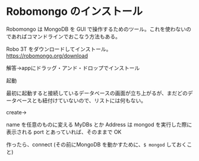 # Robomongo のインストール

Robomongo は MongoDB を GUI で操作するためのツール。これを使わないのであればコマンドラインでおこなう方法もある。

Robo 3T をダウンロードしてインストール。
https://robomongo.org/download

解答→appにドラッグ・アンド・ドロップでインストール

起動

最初に起動すると接続しているデータベースの画面が立ち上がるが、まだどのデータベースとも紐付けていないので、リストには何もない。

create→

name を任意のものに変える MyDBs とか
Address は mongod を実行した際に表示される port とあっていれば、そのままで OK

作ったら、connect (その前にMongoDB を動かすために、`$ mongod` しておくこと)
